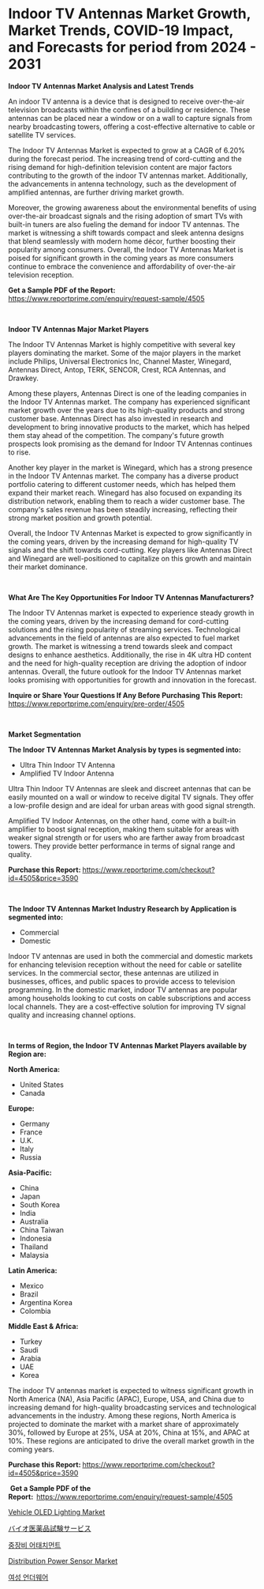 <p><h1>Indoor TV Antennas Market Growth, Market Trends, COVID-19 Impact, and Forecasts for period from 2024 - 2031</h1></p><p><strong>Indoor TV Antennas Market Analysis and Latest Trends</strong></p>
<p><p>An indoor TV antenna is a device that is designed to receive over-the-air television broadcasts within the confines of a building or residence. These antennas can be placed near a window or on a wall to capture signals from nearby broadcasting towers, offering a cost-effective alternative to cable or satellite TV services.</p><p>The Indoor TV Antennas Market is expected to grow at a CAGR of 6.20% during the forecast period. The increasing trend of cord-cutting and the rising demand for high-definition television content are major factors contributing to the growth of the indoor TV antennas market. Additionally, the advancements in antenna technology, such as the development of amplified antennas, are further driving market growth.</p><p>Moreover, the growing awareness about the environmental benefits of using over-the-air broadcast signals and the rising adoption of smart TVs with built-in tuners are also fueling the demand for indoor TV antennas. The market is witnessing a shift towards compact and sleek antenna designs that blend seamlessly with modern home décor, further boosting their popularity among consumers. Overall, the Indoor TV Antennas Market is poised for significant growth in the coming years as more consumers continue to embrace the convenience and affordability of over-the-air television reception.</p></p>
<p><strong>Get a Sample PDF of the Report:&nbsp;</strong> <a href="https://www.reportprime.com/enquiry/request-sample/4505">https://www.reportprime.com/enquiry/request-sample/4505</a></p>
<p>&nbsp;</p>
<p><strong>Indoor TV Antennas Major Market Players</strong></p>
<p><p>The Indoor TV Antennas Market is highly competitive with several key players dominating the market. Some of the major players in the market include Philips, Universal Electronics Inc, Channel Master, Winegard, Antennas Direct, Antop, TERK, SENCOR, Crest, RCA Antennas, and Drawkey.</p><p>Among these players, Antennas Direct is one of the leading companies in the Indoor TV Antennas market. The company has experienced significant market growth over the years due to its high-quality products and strong customer base. Antennas Direct has also invested in research and development to bring innovative products to the market, which has helped them stay ahead of the competition. The company's future growth prospects look promising as the demand for Indoor TV Antennas continues to rise.</p><p>Another key player in the market is Winegard, which has a strong presence in the Indoor TV Antennas market. The company has a diverse product portfolio catering to different customer needs, which has helped them expand their market reach. Winegard has also focused on expanding its distribution network, enabling them to reach a wider customer base. The company's sales revenue has been steadily increasing, reflecting their strong market position and growth potential.</p><p>Overall, the Indoor TV Antennas Market is expected to grow significantly in the coming years, driven by the increasing demand for high-quality TV signals and the shift towards cord-cutting. Key players like Antennas Direct and Winegard are well-positioned to capitalize on this growth and maintain their market dominance.</p></p>
<p>&nbsp;</p>
<p><strong>What Are The Key Opportunities For Indoor TV Antennas Manufacturers?</strong></p>
<p><p>The Indoor TV Antennas market is expected to experience steady growth in the coming years, driven by the increasing demand for cord-cutting solutions and the rising popularity of streaming services. Technological advancements in the field of antennas are also expected to fuel market growth. The market is witnessing a trend towards sleek and compact designs to enhance aesthetics. Additionally, the rise in 4K ultra HD content and the need for high-quality reception are driving the adoption of indoor antennas. Overall, the future outlook for the Indoor TV Antennas market looks promising with opportunities for growth and innovation in the forecast.</p></p>
<p><strong>Inquire or Share Your Questions If Any Before Purchasing This Report:</strong> <a href="https://www.reportprime.com/enquiry/pre-order/4505">https://www.reportprime.com/enquiry/pre-order/4505</a></p>
<p>&nbsp;</p>
<p><strong>Market Segmentation</strong></p>
<p><strong>The Indoor TV Antennas Market Analysis by types is segmented into:</strong></p>
<p><ul><li>Ultra Thin Indoor TV Antenna</li><li>Amplified TV Indoor Antenna</li></ul></p>
<p><p>Ultra Thin Indoor TV Antennas are sleek and discreet antennas that can be easily mounted on a wall or window to receive digital TV signals. They offer a low-profile design and are ideal for urban areas with good signal strength. </p><p>Amplified TV Indoor Antennas, on the other hand, come with a built-in amplifier to boost signal reception, making them suitable for areas with weaker signal strength or for users who are farther away from broadcast towers. They provide better performance in terms of signal range and quality.</p></p>
<p><strong>Purchase this Report:&nbsp;</strong><a href="https://www.reportprime.com/checkout?id=4505&price=3590">https://www.reportprime.com/checkout?id=4505&price=3590</a></p>
<p>&nbsp;</p>
<p><strong>The Indoor TV Antennas Market Industry Research by Application is segmented into:</strong></p>
<p><ul><li>Commercial</li><li>Domestic</li></ul></p>
<p><p>Indoor TV antennas are used in both the commercial and domestic markets for enhancing television reception without the need for cable or satellite services. In the commercial sector, these antennas are utilized in businesses, offices, and public spaces to provide access to television programming. In the domestic market, indoor TV antennas are popular among households looking to cut costs on cable subscriptions and access local channels. They are a cost-effective solution for improving TV signal quality and increasing channel options.</p></p>
<p>&nbsp;</p>
<p><strong>In terms of Region, the Indoor TV Antennas Market Players available by Region are:</strong></p>
<p>
    <p> <strong> North America: </strong>
        <ul>
            <li>United States</li>
            <li>Canada</li>
        </ul>
        </p> 
    <p> <strong> Europe: </strong>
        <ul>
            <li>Germany</li>
            <li>France</li>
            <li>U.K.</li>
            <li>Italy</li>
            <li>Russia</li>
        </ul>
        </p> 
    <p> <strong> Asia-Pacific: </strong>
        <ul>
            <li>China</li>
            <li>Japan</li>
            <li>South Korea</li>
            <li>India</li>
            <li>Australia</li>
            <li>China Taiwan</li>
            <li>Indonesia</li>
            <li>Thailand</li>
            <li>Malaysia</li>
        </ul>
        </p> 
    <p> <strong> Latin America: </strong>
        <ul>
            <li>Mexico</li>
            <li>Brazil</li>
            <li>Argentina Korea</li>
            <li>Colombia</li>
        </ul>
        </p> 
    <p> <strong> Middle East & Africa: </strong>
        <ul>
            <li>Turkey</li>
            <li>Saudi</li>
            <li>Arabia</li>
            <li>UAE</li>
            <li>Korea</li>
        </ul>
    </p>
    </p>
<p><p>The indoor TV antennas market is expected to witness significant growth in North America (NA), Asia Pacific (APAC), Europe, USA, and China due to increasing demand for high-quality broadcasting services and technological advancements in the industry. Among these regions, North America is projected to dominate the market with a market share of approximately 30%, followed by Europe at 25%, USA at 20%, China at 15%, and APAC at 10%. These regions are anticipated to drive the overall market growth in the coming years.</p></p>
<p><strong>Purchase this Report: </strong><a href="https://www.reportprime.com/checkout?id=4505&price=3590">https://www.reportprime.com/checkout?id=4505&price=3590</a></p>
<p>&nbsp;<strong>Get a Sample PDF of the Report:&nbsp;&nbsp;</strong><a href="https://www.reportprime.com/enquiry/request-sample/4505">https://www.reportprime.com/enquiry/request-sample/4505</a></p>
<p><strong></strong></p>
<p><p><a href="https://issuu.com/reportprime-2/docs/vehicle-oled-lighting-market-size-2030.pptx">Vehicle OLED Lighting Market</a></p><p><a href="https://github.com/dadanedu33/Market-Research-Report-List-1/blob/main/434850115240.md">バイオ医薬品試験サービス</a></p><p><a href="https://github.com/Hubertstyenger6685/Market-Research-Report-List-1/blob/main/649978414104.md">중장비 어태치먼트</a></p><p><a href="https://github.com/biheemgalvinlouises6hokrh3h/Market-Research-Report-List-1/blob/main/distribution-power-sensor-market.md">Distribution Power Sensor Market</a></p><p><a href="https://github.com/hxzi07639916/Market-Research-Report-List-1/blob/main/699912214103.md">여성 언더웨어</a></p></p>